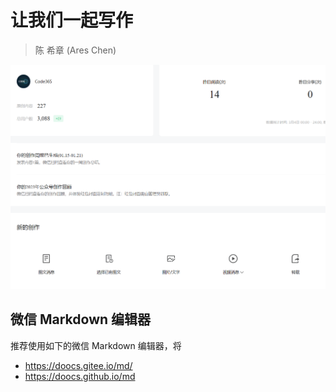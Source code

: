 # 让我们一起写作
> 陈 希章 (Ares Chen) 

![](images/20240305220219.png)

## 微信 Markdown 编辑器

推荐使用如下的微信 Markdown 编辑器，将

- https://doocs.gitee.io/md/
- https://doocs.github.io/md